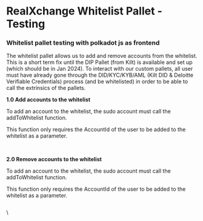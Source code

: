 # RealXchange Whitelist Pallet - Testing

### Whitelist pallet testing with polkadot js as frontend

The whitelist pallet allows us to add and remove accounts from the whitelist. This is a short term fix until the DIP Pallet (from Kilt) is available and set up (which should be in Jan 2024). To interact with our custom pallets, all user must have already gone through the DID/KYC/KYB/AML (Kilt DID & Deloitte Verifiable Credentials) process (and be whitelisted) in order to be able to call the extrinsics of the pallets.

**1.0 Add accounts to the whitelist**

To add an account to the whitelist, the sudo account must call the addToWhitelist function.

This function only requires the AccountId of the user to be added to the whitelist as a parameter.

<figure><img src="https://lh7-us.googleusercontent.com/0qVq8m0BU_RYARsBzhPn0yBouFwdZDLvuA-K9grCwY0dCzUyDgBYDP-6inwts2fSkAoaYovBvVAIqf5Xxbw8M9QeOZ9I3xDEyNUsjHqZlI5BQgVgf2eVMEdb08f83-wnTO2865G4eeiocm4gLHB__Q" alt=""><figcaption></figcaption></figure>

\
**2.0 Remove accounts to the whitelist**

To add an account to the whitelist, the sudo account must call the addToWhitelist function.

This function only requires the AccountId of the user to be added to the whitelist as a parameter.

<figure><img src="https://lh7-us.googleusercontent.com/sx6AHztDeT_24QggjucMt5u0WrF5ngoD8dG8uuSjVTqC0ZBHgm3959Nhtj4l-YoHCQlEe4tOdKGCzTO_mu8SAnGB--I36ir-IQzsRigi-WNLGpouEk8kTuBYREYRGCw5u1lJLTItjAT5nEfD9WBdeA" alt=""><figcaption></figcaption></figure>

\
